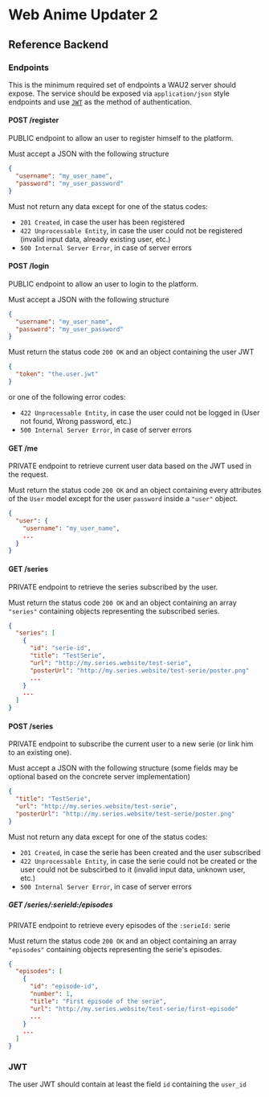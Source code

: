 # Web Anime Updater 2

## Reference Backend

### Endpoints

This is the minimum required set of endpoints a WAU2 server should expose.
The service should be exposed via `application/json` style endpoints and use [`JWT`](https://jwt.io) as the method of authentication.

#### POST /register

PUBLIC endpoint to allow an user to register himself to the platform.

Must accept a JSON with the following structure

```json
{
  "username": "my_user_name",
  "password": "my_user_password"
}
```

Must not return any data except for one of the status codes:

* `201 Created`, in case the user has been registered
* `422 Unprocessable Entity`, in case the user could not be registered (invalid input data, already existing user, etc.)
* `500 Internal Server Error`, in case of server errors

#### POST /login

PUBLIC endpoint to allow an user to login to the platform.

Must accept a JSON with the following structure

```json
{
  "username": "my_user_name",
  "password": "my_user_password"
}
```

Must return the status code `200 OK` and an object containing the user JWT

```json
{
  "token": "the.user.jwt"
}
```

or one of the following error codes:

* `422 Unprocessable Entity`, in case the user could not be logged in (User not found, Wrong password, etc.)
* `500 Internal Server Error`, in case of server errors

#### GET /me

PRIVATE endpoint to retrieve current user data based on the JWT used in the request.

Must return the status code `200 OK` and an object containing every attributes of the `User` model except for the user `password` inside a `"user"` object.

```json
{
  "user": {
    "username": "my_user_name",
    ...
  }
}
```

#### GET /series

PRIVATE endpoint to retrieve the series subscribed by the user.

Must return the status code `200 OK` and an object containing an array `"series"` containing objects representing the subscribed series.

```json
{
  "series": [
    {
      "id": "serie-id",
      "title": "TestSerie",
      "url": "http://my.series.website/test-serie",
      "posterUrl": "http://my.series.website/test-serie/poster.png"
      ...
    }
    ...
  ]
}
```

#### POST /series

PRIVATE endpoint to subscribe the current user to a new serie (or link him to an existing one).

Must accept a JSON with the following structure (some fields may be optional based on the concrete server implementation)

```json
{
  "title": "TestSerie",
  "url": "http://my.series.website/test-serie",
  "posterUrl": "http://my.series.website/test-serie/poster.png"
}
```

Must not return any data except for one of the status codes:

* `201 Created`, in case the serie has been created and the user subscribed
* `422 Unprocessable Entity`, in case the serie could not be created or the user could not be subscirbed to it (invalid input data, unknown user, etc.)
* `500 Internal Server Error`, in case of server errors

##### GET /series/:serieId:/episodes

PRIVATE endpoint to retrieve every episodes of the `:serieId:` serie

Must return the status code `200 OK` and an object containing an array `"episodes"` containing objects representing the serie's episodes.

```json
{
  "episodes": [
    {
      "id": "episode-id",
      "number": 1,
      "title": "First episode of the serie",
      "url": "http://my.series.website/test-serie/first-episode"
      ...
    }
    ...
  ]
}
```

### JWT

The user JWT should contain at least the field `id` containing the `user_id`
